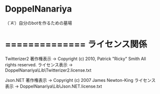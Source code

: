 DoppelNanariya
==============

（´A'）自分のbotを作るための墓場





==============
ライセンス関係
==============
Twitterizer2
著作権表示 → Copyright (c) 2010, Patrick "Ricky" Smith All rights reserved.
ライセンス表示 → DoppelNanariya\Lib\Twitterizer2.license.txt

Json.NET
著作権表示 → Copyright (c) 2007 James Newton-King
ライセンス表示 → DoppelNanariya\Lib\Json.NET.license.txt